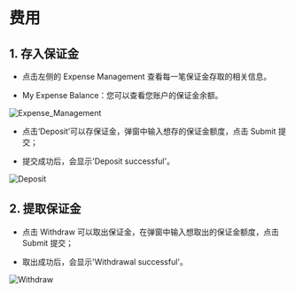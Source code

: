 # 费用

## 1. 存入保证金

- 点击左侧的 Expense Management 查看每一笔保证金存取的相关信息。

- My Expense Balance：您可以查看您账户的保证金余额。

![Expense_Management](/img/docs/Expense_Management.png)

- 点击‘Deposit’可以存保证金，弹窗中输入想存的保证金额度，点击 Submit 提交；

- 提交成功后，会显示'Deposit successful'。

![Deposit](/img/docs/Deposit.png)

## 2. 提取保证金

- 点击 Withdraw 可以取出保证金，在弹窗中输入想取出的保证金额度，点击 Submit 提交；

- 取出成功后，会显示'Withdrawal successful'。

![Withdraw](/img/docs/Withdraw.png)

